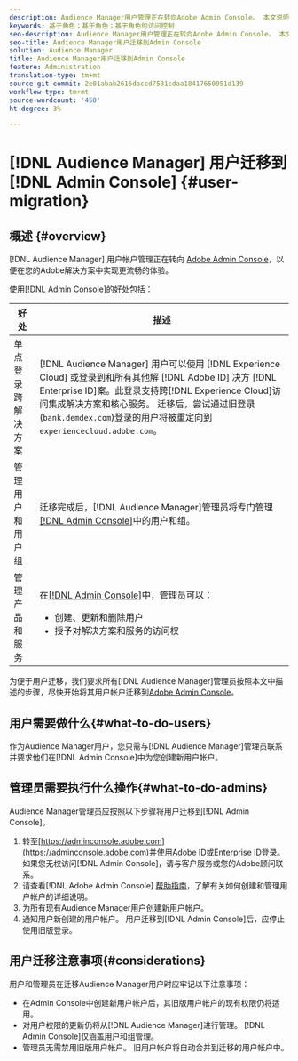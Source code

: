 ```yaml
---
description: Audience Manager用户管理正在转向Adobe Admin Console。 本文说明了您需要做什么来准备用户迁移，以及迁移完成后将发生什么变化。
keywords: 基于角色；基于角色；基于角色的访问控制
seo-description: Audience Manager用户管理正在转向Adobe Admin Console。 本文说明了您需要做什么来准备用户迁移，以及迁移完成后将发生什么变化。
seo-title: Audience Manager用户迁移到Admin Console
solution: Audience Manager
title: Audience Manager用户迁移到Admin Console
feature: Administration
translation-type: tm+mt
source-git-commit: 2e01abab2616daccd7581cdaa18417650951d139
workflow-type: tm+mt
source-wordcount: '450'
ht-degree: 3%

---
```



# [!DNL Audience Manager] 用户迁移到  [!DNL Admin Console] {#user-migration}

## 概述 {#overview}

[!DNL Audience Manager] 用户帐户管理正在转向 [Adobe Admin Console](https://helpx.adobe.com/cn/enterprise/using/admin-console.html)，以便在您的Adobe解决方案中实现更流畅的体验。

使用[!DNL Admin Console]的好处包括：

| 好处 | 描述 |
|---|---|
| 单点登录 跨解决方案 | [!DNL Audience Manager] 用户可以使用 [!DNL Experience Cloud] 或登录到和所有其他解 [!DNL Adobe ID] 决方 [!DNL Enterprise ID]案。此登录支持跨[!DNL Experience Cloud]访问集成解决方案和核心服务。 迁移后，尝试通过旧登录(`bank.demdex.com`)登录的用户将被重定向到`experiencecloud.adobe.com`。 |
| 管理用户和用户组 | 迁移完成后，[!DNL Audience Manager]管理员将专门管理[[!DNL Admin Console]](http://adminconsole.adobe.com/enterprise/)中的用户和组。 |
| 管理产品和服务 | 在[[!DNL Admin Console]](http://adminconsole.adobe.com/enterprise/)中，管理员可以： <ul><li>创建、更新和删除用户</li><li>授予对解决方案和服务的访问权</li></ul> |

为便于用户迁移，我们要求所有[!DNL Audience Manager]管理员按照本文中描述的步骤，尽快开始将其用户帐户迁移到[Adobe Admin Console](https://helpx.adobe.com/enterprise/using/admin-console.html)。

## 用户需要做什么{#what-to-do-users}

作为Audience Manager用户，您只需与[!DNL Audience Manager]管理员联系并要求他们在[!DNL Admin Console]中为您创建新用户帐户。

## 管理员需要执行什么操作{#what-to-do-admins}

Audience Manager管理员应按照以下步骤将用户迁移到[!DNL Admin Console]。

1. 转至[https://adminconsole.adobe.com](https://adminconsole.adobe.com)并使用Adobe ID或Enterprise ID登录。 如果您无权访问[!DNL Admin Console]，请与客户服务或您的Adobe顾问联系。
2. 请查看[!DNL Adobe Admin Console] [帮助指南](https://helpx.adobe.com/enterprise/admin-guide.html/enterprise/using/users.ug.html)，了解有关如何创建和管理用户帐户的详细说明。
3. 为所有现有Audience Manager用户创建新用户帐户。
4. 通知用户新创建的用户帐户。 用户迁移到[!DNL Admin Console]后，应停止使用旧版登录。

## 用户迁移注意事项{#considerations}

用户和管理员在迁移Audience Manager用户时应牢记以下注意事项：

* 在Admin Console中创建新用户帐户后，其旧版用户帐户的现有权限仍将适用。
* 对用户权限的更新仍将从[!DNL Audience Manager]进行管理。 [!DNL Admin Console]仅涵盖用户和组管理。
* 管理员无需禁用旧版用户帐户。 旧用户帐户将自动合并到迁移的用户帐户中。
